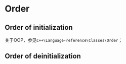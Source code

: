 # Order



## Order of initialization 

关于OOP，参见`C++\Language-reference\Classes\Order`；

## Order of deinitialization